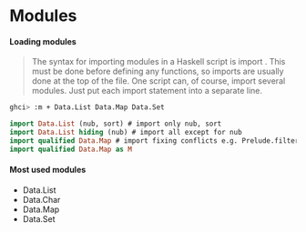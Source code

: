 # Modules

#### Loading modules

> The syntax for importing modules in a Haskell script is import <module name>. This must be done before defining any functions, so imports are usually done at the top of the file. One script can, of course, import several modules. Just put each import statement into a separate line.

```bash
ghci> :m + Data.List Data.Map Data.Set  
```
```hs
import Data.List (nub, sort) # import only nub, sort
import Data.List hiding (nub) # import all except for nub
import qualified Data.Map # import fixing conflicts e.g. Prelude.filter Data.Map.filter
import qualified Data.Map as M
```

#### Most used modules

- Data.List
- Data.Char
- Data.Map
- Data.Set